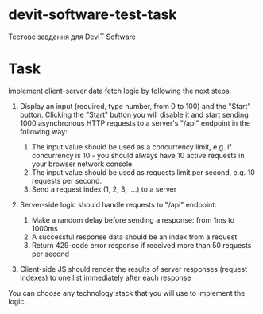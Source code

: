 # devit-software-test-task
Тестове завдання для DevIT Software

# Task
Implement client-server data fetch logic by following the next steps:

1. Display an input (required, type number, from 0 to 100) and the "Start" button. Clicking the "Start" button you will disable it and start sending 1000 asynchronous HTTP requests to a server's "/api" endpoint in the following way:
    1. The input value should be used as a concurrency limit, e.g. if concurrency is 10 - you should always have 10 active requests in your browser network console.
    2. The input value should be used as requests limit per second, e.g. 10 requests per second.
    3. Send a request index (1, 2, 3, ....) to a server

2. Server-side logic should handle requests to "/api" endpoint:
    1. Make a random delay before sending a response: from 1ms to 1000ms
    2. A successful response data should be an index from a request
    3. Return 429-code error response if received more than 50 requests per second

3. Client-side JS should render the results of server responses (request indexes) to one list immediately after each response

You can choose any technology stack that you will use to implement the logic.

